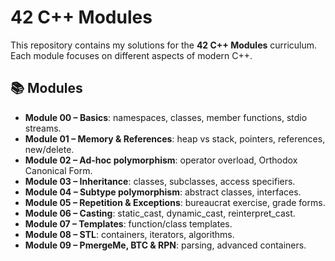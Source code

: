 # 42 C++ Modules

This repository contains my solutions for the **42 C++ Modules** curriculum.
Each module focuses on different aspects of modern C++.

## 📚 Modules
- **Module 00 – Basics**: namespaces, classes, member functions, stdio streams.
- **Module 01 – Memory & References**: heap vs stack, pointers, references, new/delete.
- **Module 02 – Ad-hoc polymorphism**: operator overload, Orthodox Canonical Form.
- **Module 03 – Inheritance**: classes, subclasses, access specifiers.
- **Module 04 – Subtype polymorphism**: abstract classes, interfaces.
- **Module 05 – Repetition & Exceptions**: bureaucrat exercise, grade forms.
- **Module 06 – Casting**: static_cast, dynamic_cast, reinterpret_cast.
- **Module 07 – Templates**: function/class templates.
- **Module 08 – STL**: containers, iterators, algorithms.
- **Module 09 – PmergeMe, BTC & RPN**: parsing, advanced containers.
